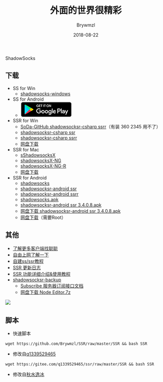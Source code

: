 ﻿---
layout:     post
title:      外面的世界很精彩
subtitle:   
date:       2018-08-22
author:     Brywmzl
header-img: img/post-bg-os-metro.jpg
catalog: true
tags: [ShadowSocks]

---
ShadowSocks

<!--more-->

## 下载
* SS for Win
	* [shadowsocks-windows](https://github.com/shadowsocks/shadowsocks-windows/releases)  
* SS for Android
	* <a href="https://play.google.com/store/apps/details?id=com.github.shadowsocks"><img src="\img\Chrome\google-play-download.png"></a>
* SSR for Win
	* [SoDa-GitHub shadowsocksr-csharp ssrr](https://github.com/SoDa-GitHub/shadowsocksrr-csharp/releases)（有装 360 2345 用不了）  
	* [shadowsocksr-csharp ssr](https://github.com/shadowsocksr-backup/shadowsocksr-csharp/releases)  
	* [shadowsocksr-csharp ssrr](https://github.com/shadowsocksrr/shadowsocksr-csharp/releases)  
	* [网盘下载](http://pan.ccav1.me/lanzou.php?type=down&url=https://pan.lanzou.com/i0j7xqf)  
* SSR for Mac
	* [sShadowsocksX](https://github.com/shadowsocks/shadowsocks-iOS/releases)  
	* [shadowsocksX-NG](https://github.com/shadowsocksr-backup/ShadowsocksX-NG)  
	* [shadowsocksX-NG-R](https://github.com/qinyuhang/ShadowsocksX-NG-R/releases)  
	* [网盘下载](http://pan.ccav1.me/lanzou.php?type=down&url=https://www.lanzous.com/i1745if)  
* SSR for Android
	* [shadowsocks](https://github.com/shadowsocks/shadowsocks-android/releases)  
	* [shadowsocksr-android ssr](https://github.com/shadowsocksr-backup/shadowsocksr-android/releases)  
	* [shadowsocksr-android ssrr](https://github.com/shadowsocksrr/shadowsocksr-android/releases) 
	* [shadowsocks.apk](https://apps.evozi.com/apk-downloader/?id=com.github.shadowsocks)  
	* [shadowsocksr-android ssr 3.4.0.8.apk](https://github.com/shadowsocksr-backup/shadowsocksr-android/releases/download/3.4.0.8/shadowsocksr-release.apk) 
	* [网盘下载 shadowsocksr-android ssr 3.4.0.8.apk](http://pan.ccav1.me/lanzou.php?type=down&url=https://www.lanzous.com/i1pjt8h)  
	* [网盘下载](http://pan.ccav1.me/lanzou.php?type=down&url=https://pan.lanzou.com/i0j7w5i)（需要Root）  


## 其他
* [了解更多客户端找聪聪](https://congcong0806.github.io/)  
* [自由上网了解一下](https://github.com/Alvin9999/new-pac/wiki)  
* [自建ss/ssr教程](https://github.com/Alvin9999/new-pac/wiki/自建ss服务器教程)  
* [SSR 更新日志](https://files.ime.moe/shadowsocks/changelog.txt)  
* [SSR 功能详细介绍&使用教程](https://lolico.moe/tutorial/shadowsocksr.html)  
* [shadowsocksr-backup](https://github.com/shadowsocksr-backup)  
	* [Subscribe 服务器订阅接口文档](https://github.com/shadowsocksr-backup/shadowsocks-rss/wiki/Subscribe-服务器订阅接口文档)  
	* [网盘下载 Node Editor.7z](http://pan.ccav1.me/lanzou.php?type=down&url=https://www.lanzous.com/i1pjwmj)  

![](https://github.com/Brywmzl/Brywmzl.github.io/raw/master/img/TheWorld/Subscribe.jpg)  

## 脚本
* 快速脚本
```
wget https://github.com/Brywmzl/SSR/raw/master/SSR && bash SSR
```
* 修改自[q1339529465](https://gitee.com/q1339529465/ssr)  
```
wget https://gitee.com/q1339529465/ssr/raw/master/SSR && bash SSR
```  
* 修改自[秋水逸冰](https://teddysun.com)  